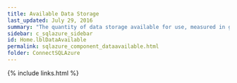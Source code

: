 ```yaml
---
title: Available Data Storage
last_updated: July 29, 2016
summary: "The quantity of data storage available for use, measured in gigabytes."
sidebar: c_sqlazure_sidebar
id: Home.lblDataAvailable
permalink: sqlazure_component_dataavailable.html
folder: ConnectSQLAzure
---
```



{% include links.html %}

